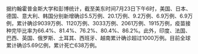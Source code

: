 据约翰霍普金斯大学和彭博统计，截至美东时间7月23日下午6时，美国、日本、德国、意大利、韩国分别新增确诊5.5万例、20.1万例、9.2万例、6.9万例、6.9万例，累计确诊9039万例、1120万例、3033万例、2061万例、1915万例，疫苗接种完毕比率为66.4%、81.4%、76.2%、80.4%、86.2%。此外，印度、法国、巴西、英国、俄罗斯、土耳其、西班牙、越南累计确诊超过1000万例。目前全球累计确诊5.69亿例，累计死亡638万例。